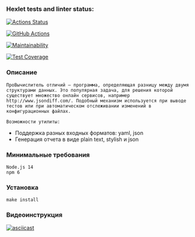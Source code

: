 ### Hexlet tests and linter status:

[![Actions Status](https://github.com/1romang1/frontend-project-46/actions/workflows/hexlet-check.yml/badge.svg)](https://github.com/1romang1/frontend-project-46/actions)

[![GitHub Actions](https://github.com/1romang1/frontend-project-46/actions/workflows/main.yml/badge.svg)](https://github.com/1romang1/frontend-project-46/actions)

[![Maintainability](https://api.codeclimate.com/v1/badges/acfac219a92a42d52fd5/maintainability)](https://codeclimate.com/github/1romang1/frontend-project-46/maintainability)

[![Test Coverage](https://api.codeclimate.com/v1/badges/acfac219a92a42d52fd5/test_coverage)](https://codeclimate.com/github/1romang1/frontend-project-46/test_coverage)

### Описание

    ПроВычислитель отличий – программа, определяющая разницу между двумя структурами данных. Это популярная задача, для решения которой существует множество онлайн сервисов, например http://www.jsondiff.com/. Подобный механизм используется при выводе тестов или при автоматическом отслеживании изменений в конфигурационных файлах.

    Возможности утилиты:

- Поддержка разных входных форматов: yaml, json
- Генерация отчета в виде plain text, stylish и json

### Минимальные требования

    Node.js 14
    npm 6

### Установка

```
make install
```

### Видеоинструкция

[![asciicast](https://asciinema.org/a/h4R6uMhVGPF4ohtrj2u24dBz9.svg)](https://asciinema.org/a/h4R6uMhVGPF4ohtrj2u24dBz9)
